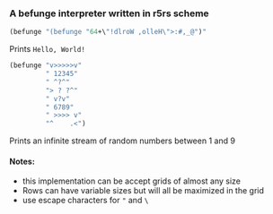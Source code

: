 
### A befunge interpreter written in r5rs scheme
```Scheme
(befunge "(befunge "64+\"!dlroW ,olleH\">:#,_@")"
```
Prints `Hello, World!`

```Scheme
(befunge "v>>>>>v"
         " 12345"
         " ^?^"
         "> ? ?^"
         " v?v"
         " 6789"
         " >>>> v"
         "^    .<")
```
Prints an infinite stream of random numbers between 1 and 9
#### Notes:
- this implementation can be accept grids of almost any size
- Rows can have variable sizes but will all be maximized in the grid
- use escape characters for `"` and `\`